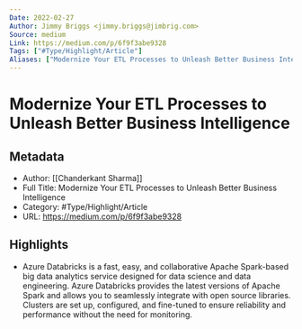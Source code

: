 ```yaml
---
Date: 2022-02-27
Author: Jimmy Briggs <jimmy.briggs@jimbrig.com>
Source: medium
Link: https://medium.com/p/6f9f3abe9328
Tags: ["#Type/Highlight/Article"]
Aliases: ["Modernize Your ETL Processes to Unleash Better Business Intelligence", "Modernize Your ETL Processes to Unleash Better Business Intelligence"]
---
```

# Modernize Your ETL Processes to Unleash Better Business Intelligence

## Metadata
- Author: [[Chanderkant Sharma]]
- Full Title: Modernize Your ETL Processes to Unleash Better Business Intelligence
- Category: #Type/Highlight/Article
- URL: https://medium.com/p/6f9f3abe9328

## Highlights
- Azure Databricks is a fast, easy, and collaborative Apache Spark-based big data analytics service designed for data science and data engineering. Azure Databricks provides the latest versions of Apache Spark and allows you to seamlessly integrate with open source libraries. Clusters are set up, configured, and fine-tuned to ensure reliability and performance without the need for monitoring.
